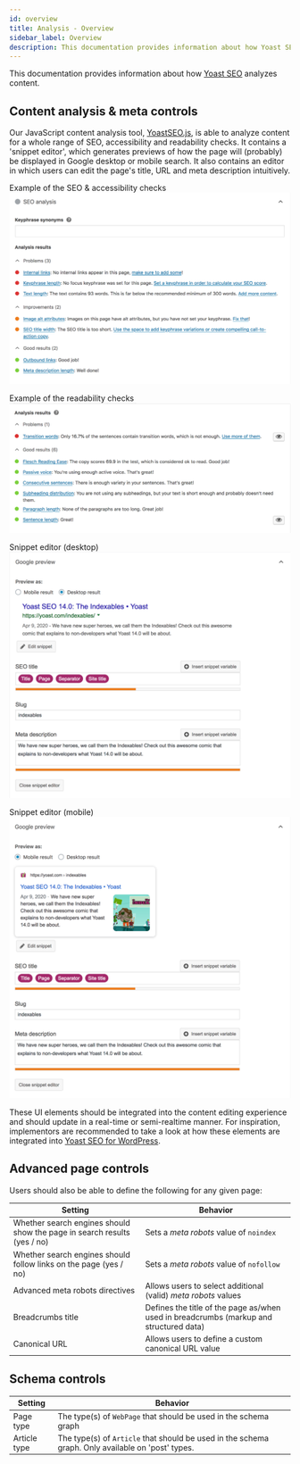 ```yaml
---
id: overview
title: Analysis - Overview
sidebar_label: Overview
description: This documentation provides information about how Yoast SEO analyzes content.
---
```

This documentation provides information about how [Yoast SEO](https://yoast.com/wordpress/plugins/seo/) analyzes content.

## Content analysis & meta controls
Our JavaScript content analysis tool, [YoastSEO.js](https://github.com/Yoast/javascript/tree/main/packages/yoastseo), is able to analyze content for a whole range of SEO, accessibility and readability checks.
It contains a 'snippet editor', which generates previews of how the page will (probably) be displayed in Google desktop or mobile search.
It also contains an editor in which users can edit the page's title, URL and meta description intuitively.

Example of the SEO & accessibility checks
![Example of the SEO & accessibility checks](seo-analysis.png)

Example of the readability checks
![Example of the SEO & accessibility checks](readability.png)

Snippet editor (desktop)
![Snippet editor (desktop)](desktop-preview.png)

Snippet editor (mobile)
![Snippet editor (mobile)](mobile-preview.png)

These UI elements should be integrated into the content editing experience and should update in a real-time or semi-realtime manner. For inspiration, implementors are recommended to take a look at how these elements are integrated into [Yoast SEO for WordPress](https://wordpress.org/plugins/wordpress-seo/).

## Advanced page controls
Users should also be able to define the following for any given page:

| Setting | Behavior |
| ---- | -- |
| Whether search engines should show the page in search results (yes / no) | Sets a *meta robots* value of `noindex` |
| Whether search engines should follow links on the page (yes / no) | Sets a *meta robots* value of `nofollow` |
| Advanced meta robots directives | Allows users to select additional (valid) *meta robots* values |
| Breadcrumbs title | Defines the title of the page as/when used in breadcrumbs (markup and structured data) |
| Canonical URL | Allows users to define a custom canonical URL value |

## Schema controls
| Setting | Behavior |
| -- | ---- |
| Page type | The type(s) of `WebPage` that should be used in the schema graph |
| Article type | The type(s) of `Article` that should be used in the schema graph. Only available on 'post' types. |
